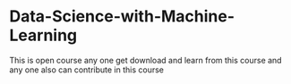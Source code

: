 # Data-Science-with-Machine-Learning
This is open course any one get download and learn from this course and any one also can contribute in this course
